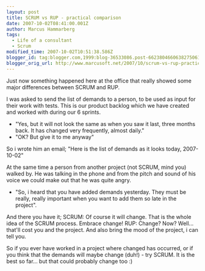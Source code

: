 ```yaml
---
layout: post
title: SCRUM vs RUP - practical comparison
date: 2007-10-02T08:41:00.001Z
author: Marcus Hammarberg
tags:
  - Life of a consultant
  - Scrum
modified_time: 2007-10-02T10:51:38.586Z
blogger_id: tag:blogger.com,1999:blog-36533086.post-6623804660638275061
blogger_orig_url: http://www.marcusoft.net/2007/10/scrum-vs-rup-practical-comparison.html
---
```


Just now something happened here at the office that really showed
some major differences between SCRUM and RUP.

I was asked to send the list of demands to a person, to be used as input
for their work with tests. This is our product backlog which we have
created and worked with during our 6 sprints.

- "Yes, but it will not look the same as when you saw it last, three
months back. It has changed very frequently, almost daily."
- "OK? But give it to me anyway"

So i wrote him an email;
"Here is the list of demands as it looks today, 2007-10-02"

At the same time a person from another project (not SCRUM, mind you)
walked by. He was talking in the phone and from the pitch and sound of
his voice we could make out that he was quite angry.

- "So, i heard that you have added demands yesterday. They must be
really, really important when you want to add them so late in the
project".

And there you have it;
SCRUM: Of course it will change. That is the whole idea of the SCRUM
process. Embrace change!
RUP: Change? Now? Well... that'll cost you and the project. And also
bring the mood of the project, i can tell you.

So if you ever have worked in a project where changed has occurred, or
if you think that the demands will maybe change (duh!) - try SCRUM. It
is the best so far... but that could probably change too :)
